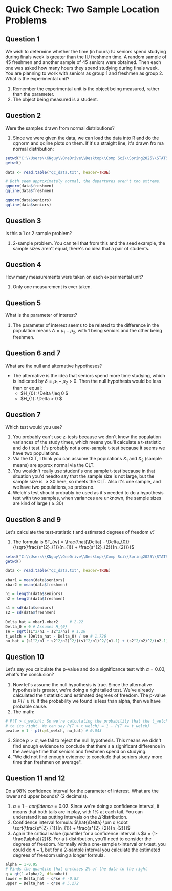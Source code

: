 # Quick Check: Two Sample Location Problems

## Question 1
We wish to determine whether the time (in hours) IU seniors spend studying during finals week is greater than the IU freshmen time. A random sample of 45 freshmen and another sample of 45 seniors were obtained. Then each one was asked how many hours they spend studying during finals week. You are planning to work with seniors as group 1 and freshmen as group 2. What is the experimental unit?

1. Remember the experimental unit is the object being measured, rather than the parameter.
2. The object being measured is a student.

## Question 2
Were the samples drawn from normal distributions?

1. Since we were given the data, we can load the data into R and do the qqnorm and qqline plots on them. If it's a straight line, it's drawn fro ma normal distribution:
```R
setwd("C:\\Users\\KNguy\\OneDrive\\Desktop\\Comp Sci\\Spring2025\\STATS-350\\Module6")
getwd()

data <- read.table("qc_data.txt", header=TRUE)

# Both seem approximately normal, the departures aren't too extreme.
qqnorm(data$freshmen)
qqline(data$freshmen)

qqnorm(data$seniors)
qqline(data$seniors)

```

## Question 3
Is this a 1 or 2 sample problem?

1. 2-sample problem. You can tell that from this and the seed example, the sample sizes aren't equal, there's no idea that a pair of students. 

## Question 4
How many measurements were taken on each experimental unit?

1. Only one measurement is ever taken.

## Question 5
What is the parameter of interest?

1. The parameter of interest seems to be related to the difference in the population means $\Delta = \mu_{1} - \mu_{2}$, with 1 being seniors and the other being freshmen. 

## Question 6 and 7
What are the null and alternative hypotheses?

- The alternative is the idea that seniors spend more time studying, which is indicated by $\delta = \mu_{1}-\mu_{2} > 0$. Then the null hypothesis would be less than or equal:
  - $H_{0}: \Delta \leq 0 $
  - $H_{1}: \Delta > 0 $

## Question 7
Which test would you use?

1. You probably can't use z-tests because we don't know the population variances of the study times, which means you'll calculate a t-statistic and do  t test. It's probably not a one-sample t-test because it seems we have two populations.
2. Via the CLT, I think you can assume the populations $\bar{X}_{1}$ and $\bar{X}_{2}$ (sample means) are approx normal via the CLT.
3. You wouldn't really use student's one sample t-test because in that situation you'd needto say that the sample size is not large, but the sample size is $\geq 30$ here, so meets the CLT. Also it's one sample, and we have two populations, so probs no.
4. Welch's test should probably be used as it's needed to do a hypothesis test with two samples, when variances are unknown, the sample sizes are kind of large ($\geq 30$)

## Question 8 and 9
Let's calculate the test-statistic $t$ and estimated degrees of freedom $\hat{\nu}$:

1. The formula is $T_{w} = \frac{\hat{\Delta} - \Delta_{0}}{\sqrt{\frac{s^{2}_{1}}{n_{1}} + \frac{s^{2}_{2}}{n_{2}}}}$
```r
setwd("C:\\Users\\KNguy\\OneDrive\\Desktop\\Comp Sci\\Spring2025\\STATS-350\\Module6")
getwd()

data <- read.table("qc_data.txt", header=TRUE)

xbar1 = mean(data$seniors)
xbar2 = mean(data$freshmen)

n1 = length(data$seniors)
n2 = length(data$freshmen)

s1 = sd(data$seniors)
s2 = sd(data$freshmen)

Delta_hat = xbar1-xbar2     # 2.22
Delta_0 = 0 # Assumes H_{0}
se = sqrt(s1^2/n1 + s2^2/n2) # 1.28
t_welch = (Delta_hat - Delta_0) / se # 1.726
nu_hat = (s1^2/n1 + s2^2/n2)^2/((s1^2/n1)^2/(n1-1) + (s2^2/n2)^2/(n2-1)) # 87.965
```

## Question 10
Let's say you calculate the p-value and do a significance test with $\alpha = 0.03$, what's the conclusion?

1. Now let's assume the null hypothesis is true. Since the alternative hypothesis is greater, we're doing a right tailed test. We've already calculated the t statistic and estimated degrees of freedom. The p-value is $P(T \geq t)$. If the probability we found is less than alpha, then we have probable cause.
2. The math:
```r
# P(T > t_welch): So we're calculating the probability that the t_welch quantile encloses 
# to its right. We can say P(T > t_welch) = 1 - P(T <= t_welch)
pvalue = 1 - pt(q=t_welch, nu_hat) # 0.043
``` 
3. Since $p > \alpha$, we fail to reject the null hypothesis. This means we didn't find enough evidence to conclude that there's a significant difference in the average time that seniors and freshmen spend on studying.
4. "We did not find enough evidence to conclude that seniors study more time than freshmen on average".

## Question 11 and 12
Do a 98% confidence interval for the parameter of interest. What are the lower and upper bounds? (2 decimals).

1. $\alpha = 1 - confidence = 0.02$. Since we're doing a confidence interval, it means that both tails are in play, with 1% at each tail. You can understand it as putting intervals on the $\hat{\Delta}$ distribution. 
2. Confidence interval formula: $\hat{\Delta} \pm q \cdot \sqrt{\frac{s^{2}_{1}}{n_{1}} + \frac{s^{2}_{2}}{n_{2}}}$
3. Again the critical value (quantile) for a confidence interval is $a = (1-\frac{\alpha}{2})$. For a t-distribution, you'll need to consider the degrees of freedom. Normally with a one-sample t-interval or t-test, you could do $n-1$, but for a 2-sample interval you calculate the estimated degrees of freedom using a longer formula.
```r
alpha = 1-0.95
# Finds the quantile that encloses 2% of the data to the right
q = qt(1-alpha/2, df=nuhat)
lower = Delta_hat - q*se # -0.82
upper = Delta_hat + q*se # 5.272
```
